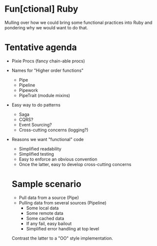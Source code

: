 
# Fun[ctional] Ruby

Mulling over how we could bring some functional practices into Ruby and pondering why we would want to do that.

# Tentative agenda

- Pixie Procs (fancy chain-able procs)
- Names for "Higher order functions"
  - Pipe
  - Pipeline
  - Pipework
  - PipeTrait (module mixins)
- Easy way to do patterns
  - Saga
  - CQRS?
  - Event Sourcing?
  - Cross-cutting concerns (logging?)
- Reasons we want "functional" code
  - Simplified readability
  - Simplified testing
  - Easy to enforce an obvious convention
  - Once the latter, easy to develop cross-cutting concerns
  
  # Sample scenario
  
  - Pull data from a source (Pipe)
  - Pulling data from several sources (Pipeline)
    - Some local data
    - Some remote data
    - Some cached data
    - If any fail, easy bailout
    - Simplified error handling at top level
    
  Contrast the latter to a "OO" style implementation.
